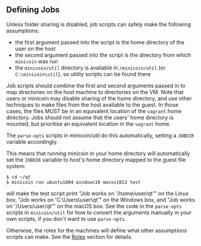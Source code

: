 ## Defining Jobs

Unless folder sharing is disabled, job scripts can safely make the following
assumptions:

* the first argument passed into the script is the home directory of the user
on the host
* the second argument passed into the script is the directory from which
`minicoin` was run
* the `minicoin/util` directory is available in `/minicoin/util` (or
`C:\minicoin\util`), so utility scripts can be found there

Job scripts should combine the first and second arguments passed in to map
directories on the host machine to directories on the VM. Note that users or
minicoin may disable sharing of the home directory, and use other techniques
to make files from the host available to the guest. In those cases, the files
MUST be in an equivalent location of the `vagrant` home directory. Jobs should
not assume that the users' home directory is mounted, but prioritise an
equivalent location in the `vagrant` home.

The `parse-opts` scripts in minicoin/util do this automatically, setting a
`JOBDIR` variable accordingly.

This means that running minicoin in your home directory will automatically
set the `JOBDIR` variable to host's home directory mapped to the guest file
system:

```
$ cd ~/qt
$ minicoin run ubuntu1804 windows10 macos1013 test
```

will make the test script print "Job works on '/home/user/qt'" on the
Linux box, "Job works on 'C:\Users\user\qt'" on the Windows box, and
"Job works on '/Users/user/qt'" on the macOS box. See the code in the
`parse-opts` scripts in `minicoin/util` for how to convert the arguments
manually in your own scripts, if you don't want to use `parse-opts`.

Otherwise, the roles for the machines will define what other
assumptions scripts can make. See the [Roles](../README.md#roles)
section for details.